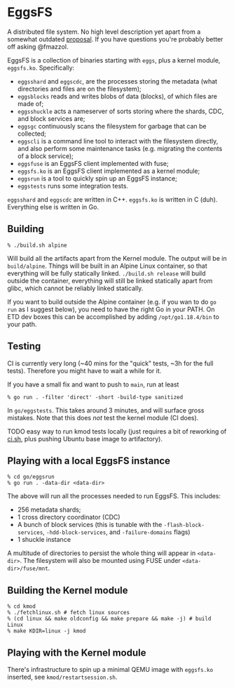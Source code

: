 # EggsFS

A distributed file system. No high level description yet apart from a somewhat outdated [proposal](https://xtxmarketscom.sharepoint.com/:w:/s/ECN/EdVNBAzB7klPsVw6CxkfAvwB0LGu4pbtf-Gafr0tMnWNKw?e=2LaGl8). If you have questions you're probably better off asking @fmazzol.

EggsFS is a collection of binaries starting with `eggs`, plus a kernel module, `eggsfs.ko`. Specifically:

* `eggsshard` and `eggscdc`, are the processes storing the metadata (what directories and files are on the filesystem);
* `eggsblocks` reads and writes blobs of data (blocks), of which files are made of;
* `eggsshuckle` acts a nameserver of sorts storing where the shards, CDC, and block services are;
* `eggsgc` continuously scans the filesystem for garbage that can be collected;
* `eggscli` is a command line tool to interact with the filesystem directly, and also perform some maintenance tasks (e.g. migrating the contents of a block service);
* `eggsfuse` is an EggsFS client implemented with fuse;
* `eggsfs.ko` is an EggsFS client implemented as a kernel module;
* `eggsrun` is a tool to quickly spin up an EggsFS instance;
* `eggstests` runs some integration tests.

`eggsshard` and `eggscdc` are written in C++. `eggsfs.ko` is written in C (duh). Everything else is written in Go.

## Building

```
% ./build.sh alpine
```

Will build all the artifacts apart from the Kernel module. The output will be in `build/alpine`. Things will be built in an Alpine Linux container, so that everything will be fully statically linked. `./build.sh release` will build outside the container, everything will still be linked statically apart from glibc, which cannot be reliably linked statically.

If you want to build outside the Alpine container (e.g. if you wan to do `go run` as I suggest below), you need to have the right Go in your PATH. On ETD dev boxes this can be accomplished by adding `/opt/go1.18.4/bin` to your path.

## Testing

CI is currently very long (~40 mins for the "quick" tests, ~3h for the full tests). Therefore you might have to wait a while for it.

If you have a small fix and want to push to `main`, run at least

```
% go run . -filter 'direct' -short -build-type sanitized
```

In `go/eggstests`. This takes around 3 minutes, and will surface gross mistakes. Note that this does _not_ test the kernel module (CI does).

TODO easy way to run kmod tests locally (just requires a bit of reworking of [ci.sh](kmod/ci.sh), plus pushing Ubuntu base image to artifactory).

## Playing with a local EggsFS instance

```
% cd go/eggsrun
% go run . -data-dir <data-dir>
```

The above will run all the processes needed to run EggsFS. This includes:

* 256 metadata shards;
* 1 cross directory coordinator (CDC)
* A bunch of block services (this is tunable with the `-flash-block-services`, `-hdd-block-services`, and `-failure-domains` flags)
* 1 shuckle instance

A multitude of directories to persist the whole thing will appear in `<data-dir>`. The filesystem will also be mounted using FUSE under `<data-dir>/fuse/mnt`.

## Building the Kernel module

```
% cd kmod
% ./fetchlinux.sh # fetch linux sources
% (cd linux && make oldconfig && make prepare && make -j) # build Linux
% make KDIR=linux -j kmod
```

## Playing with the Kernel module

There's infrastructure to spin up a minimal QEMU image with `eggsfs.ko` inserted, see `kmod/restartsession.sh`.
